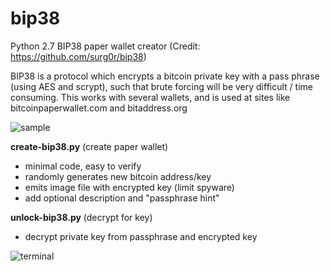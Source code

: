 # bip38

Python 2.7 BIP38 paper wallet creator
(Credit: https://github.com/surg0r/bip38)

BIP38 is a protocol which encrypts a bitcoin private key with a pass phrase (using AES and scrypt), such that 
brute forcing will be very difficult / time consuming. This works with several wallets, and is used at sites 
like bitcoinpaperwallet.com and bitaddress.org

![sample](https://raw.githubusercontent.com/steve-vincent/bip38/master/screens/sample.jpg)

**create-bip38.py** (create paper wallet)
- minimal code, easy to verify
- randomly generates new bitcoin address/key
- emits image file with encrypted key (limit spyware)
- add optional description and "passphrase hint"

**unlock-bip38.py** (decrypt for key)
- decrypt private key from passphrase and encrypted key

![terminal](https://raw.githubusercontent.com/steve-vincent/bip38/master/screens/terminal.png)

